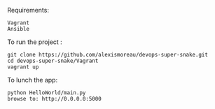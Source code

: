 Requirements:
```
Vagrant
Ansible
```

To run the project :
```
git clone https://github.com/alexismoreau/devops-super-snake.git
cd devops-super-snake/Vagrant
vagrant up
```

To lunch the app:
```
python HelloWorld/main.py
browse to: http://0.0.0.0:5000
```

